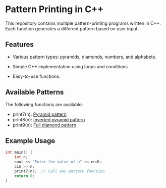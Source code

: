 # Pattern Printing in C++

This repository contains multiple pattern-printing programs written in C++. Each function generates a different pattern based on user input.

## Features

 - Various pattern types: pyramids, diamonds, numbers, and alphabets.
 - Simple C++ implementation using loops and conditions
 
 - Easy-to-use functions.


## Available Patterns

The following functions are available:

- print7(n): [Pyramid pattern](https://github.com/shrey-s12/Pattern-Programs/blob/aff2d91e471fee90750dcfaee1ee228cf7f8d88e/patterns.cpp#L4)
- print8(n): [Inverted pyramid pattern](https://github.com/shrey-s12/Pattern-Programs/blob/aff2d91e471fee90750dcfaee1ee228cf7f8d88e/patterns.cpp#L20)
- print9(n): [Full diamond pattern](https://github.com/shrey-s12/Pattern-Programs/blob/aff2d91e471fee90750dcfaee1ee228cf7f8d88e/patterns.cpp#L36)

## Example Usage

```C++
int main() {
    int n;
    cout << "Enter the value of n" << endl;
    cin >> n;
    print7(n);  // Call any pattern function
    return 0;
}
```
